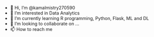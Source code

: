 - 👋 Hi, I’m @kamalmistry270590
- 👀 I’m interested in Data Analytics 
- 🌱 I’m currently learning R programming, Python, Flask, ML and DL
- 💞️ I’m looking to collaborate on ...
- 📫 How to reach me 

<!---
kamalmistry270590/kamalmistry270590 is a ✨ special ✨ repository because its `README.md` (this file) appears on your GitHub profile.
You can click the Preview link to take a look at your changes.
--->
